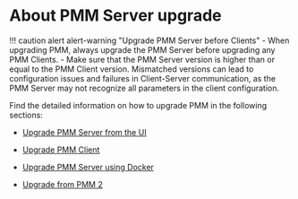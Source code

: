 # About PMM Server upgrade

!!! caution alert alert-warning "Upgrade PMM Server before Clients"
    - When upgrading PMM, always upgrade the PMM Server before upgrading any PMM Clients.
    - Make sure that the PMM Server version is higher than or equal to the PMM Client version. Mismatched versions can lead to configuration issues and failures in Client-Server communication, as the PMM Server may not recognize all parameters in the client configuration.

Find the detailed information on how to upgrade PMM in the following sections:

* [Upgrade PMM Server from the UI](ui_upgrade.md)

* [Upgrade PMM Client](upgrade_agent.md)

* [Upgrade PMM Server using Docker](upgrade_docker.md)

* [Upgrade from PMM 2](upgrade_from_pmm_2.md)
